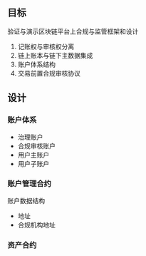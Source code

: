 ## 目标
验证与演示区块链平台上合规与监管框架和设计
1. 记账权与审核权分离
2. 链上账本与链下主数据集成
3. 账户体系结构
4. 交易前置合规审核协议

## 设计

### 账户体系
- 治理账户
- 合规审核账户
- 用户主账户
- 用户子账户

### 账户管理合约
账户数据结构

- 地址
- 合规机构地址

### 资产合约

